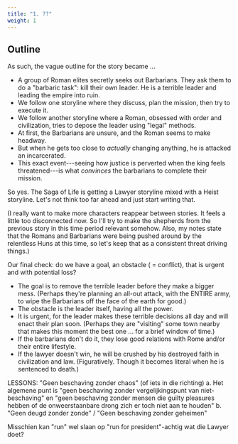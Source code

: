 ```yaml
---
title: "1. ??"
weight: 1
---
```






## Outline

As such, the vague outline for the story became ...

* A group of Roman elites secretly seeks out Barbarians. They ask them to do a "barbaric task": kill their own leader. He is a terrible leader and leading the empire into ruin.
* We follow one storyline where they discuss, plan the mission, then try to execute it.
* We follow another storyline where a Roman, obsessed with order and civilization, tries to depose the leader using "legal" methods.
* At first, the Barbarians are unsure, and the Roman seems to make headway.
* But when he gets too close to _actually_ changing anything, he is attacked an incarcerated.
* This exact event---seeing how justice is perverted when the king feels threatened---is what _convinces_ the barbarians to complete their mission.

So yes. The Saga of Life is getting a Lawyer storyline mixed with a Heist storyline. Let's not think too far ahead and just start writing that.

(I really want to make more characters reappear between stories. It feels a little too disconnected now. So I'll try to make the shepherds from the previous story in this time period relevant somehow. Also, my notes state that the Romans and Barbarians were being pushed around by the relentless Huns at this time, so let's keep that as a consistent threat driving things.)

Our final check: do we have a goal, an obstacle ( = conflict), that is urgent and with potential loss?
* The goal is to remove the terrible leader before they make a bigger mess. (Perhaps they're planning an all-out attack, with the ENTIRE army, to wipe the Barbarians off the face of the earth for good.)
* The obstacle is the leader itself, having all the power.
* It is urgent, for the leader makes these terrible decisions all day and will enact their plan soon. (Perhaps they are "visiting" some town nearby that makes this moment the best one ... for a brief window of time.)
* If the barbarians don't do it, they lose good relations with Rome and/or their entire lifestyle.
* If the lawyer doesn't win, he will be crushed by his destroyed faith in civilization and law. (Figuratively. Though it becomes literal when he is sentenced to death.)


LESSONS:
"Geen beschaving zonder chaos" (of iets in die richting)
    a.  Het algemene punt is "geen beschaving zonder vergelijkingspunt van niet-beschaving" en "geen beschaving zonder mensen die guilty pleasures hebben of de onweerstaanbare drong zich er toch niet aan te houden"
    b.  "Geen deugd zonder zonde" / "Geen beschaving zonder geheimen"

Misschien kan "run" wel slaan op "run for president"-achtig wat die Lawyer doet?